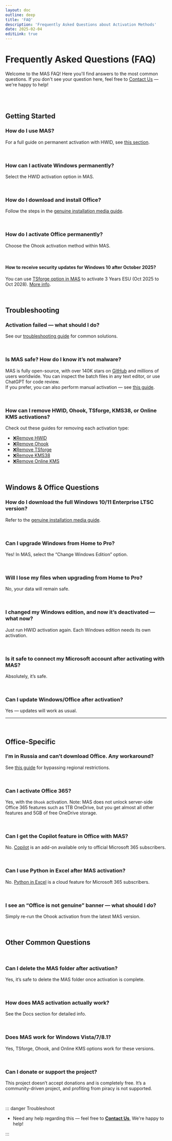 ```yaml
---
layout: doc
outline: deep
title: 'FAQ'
description: 'Frequently Asked Questions about Activation Methods' 
date: 2025-02-04
editLink: true
---
```


# Frequently Asked Questions (FAQ)

Welcome to the MAS FAQ! Here you'll find answers to the most common questions. If you don't see your question here, feel free to [Contact Us](#contact-us) — we're happy to help!

<br/><br/>

## Getting Started

### How do I use MAS?

For a full guide on permanent activation with HWID, see [this section](./index#step2).

<br/>

### How can I activate Windows permanently?

Select the HWID activation option in MAS.

<br/>

### How do I download and install Office?

Follow the steps in the [genuine installation media guide](./genuine-installation-media).

<br/>

### How do I activate Office permanently?

Choose the Ohook activation method within MAS.

<br/>

#### How to receive security updates for Windows 10 after October 2025?
You can use [TSforge option in MAS](index#step2) to activate 3 Years ESU (Oct 2025 to Oct 2028). [More info](./windows10_eol).

<br/>

## Troubleshooting

### Activation failed — what should I do?

See our [troubleshooting guide](./troubleshoot) for common solutions.

<br/>

### Is MAS safe? How do I know it’s not malware?

MAS is fully open-source, with over 140K stars on [GitHub][1] and millions of users worldwide. You can inspect the batch files in any text editor, or use ChatGPT for code review.  
If you prefer, you can also perform manual activation — see [this guide](./manual_hwid_activation).

<br/>

### How can I remove HWID, Ohook, TSforge, KMS38, or Online KMS activations?

Check out these guides for removing each activation type:

- [❌Remove HWID](./hwid#how-to-remove-hwid)
- [❌Remove Ohook](./ohook#how-to-remove-ohook)
- [❌Remove TSforge](./tsforge#how-to-remove-tsforge)
- [❌Remove KMS38](./kms38#how-to-remove-kms38)
- [❌Remove Online KMS](./online_kms#how-to-remove-online-kms)

<br/>

## Windows & Office Questions

### How do I download the full Windows 10/11 Enterprise LTSC version?

Refer to the [genuine installation media guide](./genuine-installation-media).

<br/>

### Can I upgrade Windows from Home to Pro?

Yes! In MAS, select the “Change Windows Edition” option.

<br/>

### Will I lose my files when upgrading from Home to Pro?

No, your data will remain safe.

<br/>

### I changed my Windows edition, and now it’s deactivated — what now?

Just run HWID activation again. Each Windows edition needs its own activation.

<br/>

### Is it safe to connect my Microsoft account after activating with MAS?

Absolutely, it’s safe.

<br/>

### Can I update Windows/Office after activation?

Yes — updates will work as usual.

<hr/><br/>

## Office-Specific

### I’m in Russia and can’t download Office. Any workaround?

See [this guide][2] for bypassing regional restrictions.

<br/>

### Can I activate Office 365?

Yes, with the `Ohook` activation. Note: MAS does not unlock server-side Office 365 features such as 1TB OneDrive, but you get almost all other features and 5GB of free OneDrive storage.

<br/>

### Can I get the Copilot feature in Office with MAS?

No. [Copilot][3] is an add-on available only to official Microsoft 365 subscribers.

<br/>

### Can I use Python in Excel after MAS activation?

No. [Python in Excel][4] is a cloud feature for Microsoft 365 subscribers.

<br/>

### I see an “Office is not genuine” banner — what should I do?

Simply re-run the Ohook activation from the latest MAS version.

<br/>

## Other Common Questions

<br/> 

### Can I delete the MAS folder after activation?

Yes, it’s safe to delete the MAS folder once activation is complete.

<br/>

### How does MAS activation actually work?

See the Docs section for detailed info.

<br/>

### Does MAS work for Windows Vista/7/8.1?

Yes, TSforge, Ohook, and Online KMS options work for these versions.

<br/>

### Can I donate or support the project?

This project doesn’t accept donations and is completely free. It’s a community-driven project, and profiting from piracy is not supported.

<br/>

::: danger Troubleshoot

- Need any help regarding this — feel free to [**Contact Us**](./troubleshoot), We're happy to help!

:::

[1]: https://github.com/massgravel/Microsoft-Activation-Scripts
[2]: https://gravesoft.dev/bypass-russian-geoblock
[3]: https://www.microsoft.com/en-us/microsoft-365/microsoft-copilot
[4]: https://support.microsoft.com/en-us/office/introduction-to-python-in-excel-55643c2e-ff56-4168-b1ce-9428c8308545
[5]: https://github.com/NiREvil/windows-activation/discussions
[6]: mailto:diana.clk01@gmail.com
